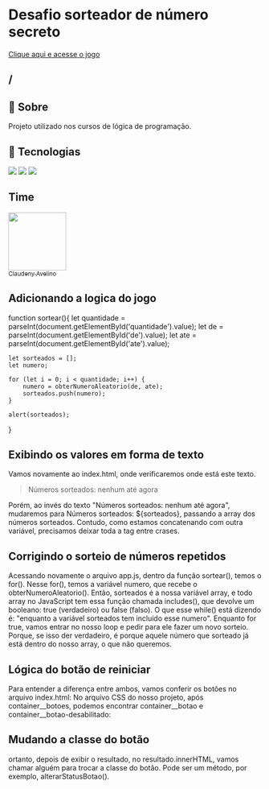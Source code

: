 <h1>Desafio sorteador de número secreto</h1>
<a href="https">Clique aqui e acesse o jogo</a>
<h2>/</h2>

<h2>🔖 Sobre</h2>
<p>Projeto utilizado nos cursos de lógica de programação.</p>

## 🚀 Tecnologias
<div>
  <img src="https://img.shields.io/badge/HTML-239120?style=for-the-badge&logo=html5&logoColor=white">
  <img src="https://img.shields.io/badge/CSS-239120?&style=for-the-badge&logo=css3&logoColor=white">
  <img src="https://img.shields.io/badge/JavaScript-F7DF1E?style=for-the-badge&logo=javascript&logoColor=black">
</div>
<h2>Time</h2>

[<img loading="lazy" src="https://avatars.githubusercontent.com/u/79340989?s=400&u=fcfb57bc9a07b8ce0eeae1195e243bb1cb56f6d8&v=4" width=115><br><sub>Claudeny Avelino</sub>](https://github.com/ClaudenyAvelino)

## Adicionando a logica do jogo

function sortear(){
    let quantidade = parseInt(document.getElementById('quantidade').value);
    let de = parseInt(document.getElementById('de').value);
    let ate = parseInt(document.getElementById('ate').value);
    
    let sorteados = [];
    let numero;
    
    for (let i = 0; i < quantidade; i++) {
        numero = obterNumeroAleatorio(de, ate);
        sorteados.push(numero);
    }
    
    alert(sorteados);
}

## Exibindo os valores em forma de texto

Vamos novamente ao index.html, onde verificaremos onde está este texto. 

><label class="texto__paragrafo">Números sorteados: nenhum até agora</label>

Porém, ao invés do texto "Números sorteados: nenhum até agora", mudaremos para Números sorteados: ${sorteados}, passando a array dos números sorteados. Contudo, como estamos concatenando com outra variável, precisamos deixar toda a tag <label> </label> entre crases.

## Corrigindo o sorteio de números repetidos

Acessando novamente o arquivo app.js, dentro da função sortear(), temos o for(). Nesse for(), temos a variável numero, que recebe o obterNumeroAleatorio().
Então, sorteados é a nossa variável array, e todo array no JavaScript tem essa função chamada includes(), que devolve um booleano: true (verdadeiro) ou false (falso). O que esse while() está dizendo é: "enquanto a variável sorteados tem incluído esse numero". Enquanto for true, vamos entrar no nosso loop e pedir para ele fazer um novo sorteio. Porque, se isso der verdadeiro, é porque aquele número que sorteado já está dentro do nosso array, o que não queremos.

## Lógica do botão de reiniciar

Para entender a diferença entre ambos, vamos conferir os botões no arquivo index.html:
No arquivo CSS do nosso projeto, após container__botoes, podemos encontrar container__botao e container__botao-desabilitado:

## Mudando a classe do botão

ortanto, depois de exibir o resultado, no resultado.innerHTML, vamos chamar alguém para trocar a classe do botão. Pode ser um método, por exemplo, alterarStatusBotao().